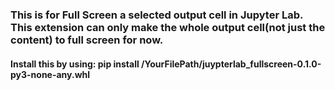 



### This is for Full Screen a selected output cell in Jupyter Lab. This extension can only make the whole output cell(not just the content) to full screen for now.
#### Install this by using: pip install /YourFilePath/juypterlab_fullscreen-0.1.0-py3-none-any.whl
